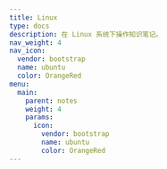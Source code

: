 ```yaml
---
title: Linux
type: docs
description: 在 Linux 系统下操作知识笔记。
nav_weight: 4
nav_icon:
  vendor: bootstrap
  name: ubuntu
  color: OrangeRed
menu:
  main:
    parent: notes
    weight: 4
    params:
      icon:
        vendor: bootstrap
        name: ubuntu
        color: OrangeRed
---
```


